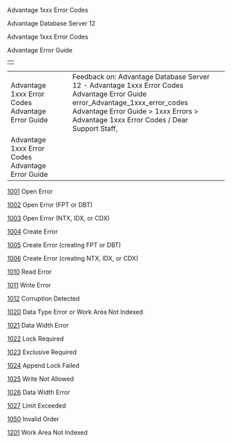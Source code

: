 Advantage 1xxx Error Codes




Advantage Database Server 12  

Advantage 1xxx Error Codes

Advantage Error Guide

|  |
| --- |
|  |

|  |  |  |  |  |
| --- | --- | --- | --- | --- |
| Advantage 1xxx Error Codes  Advantage Error Guide |  |  | Feedback on: Advantage Database Server 12 - Advantage 1xxx Error Codes Advantage Error Guide error\_Advantage\_1xxx\_error\_codes Advantage Error Guide > 1xxx Errors > Advantage 1xxx Error Codes / Dear Support Staff, |  |
| Advantage 1xxx Error Codes  Advantage Error Guide |  |  |  |  |

[1001](error_1001_open_error.htm) Open Error

[1002](error_1002_open_error_fpt_or_dbt_.htm) Open Error (FPT or DBT)

[1003](error_1003_open_error_ntx_idx_or_cdx_.htm) Open Error (NTX, IDX, or CDX)

[1004](error_1004_create_error.htm) Create Error

[1005](error_1005_create_error_creating_fpt_or_dbt_.htm) Create Error (creating FPT or DBT)

[1006](error_1006_create_error_creating_ntx_idx_or_cdx_.htm) Create Error (creating NTX, IDX, or CDX)

[1010](error_1010_read_error.htm) Read Error

[1011](error_1011_write_error.htm) Write Error

[1012](error_1012_corruption_detected.htm) Corruption Detected

[1020](error_1020_data_type_error_or_work_area_not_indexed.htm) Data Type Error or Work Area Not Indexed

[1021](error_1021_data_width_error.htm) Data Width Error

[1022](error_1022_lock_required.htm) Lock Required

[1023](error_1023_exclusive_required.htm) Exclusive Required

[1024](error_1024_append_lock_failed.htm) Append Lock Failed

[1025](error_1025_write_not_allowed.htm) Write Not Allowed

[1026](error_1026_data_width_error.htm) Data Width Error

[1027](error_1027_limit_exceeded.htm) Limit Exceeded

[1050](error_1050_invalid_order.htm) Invalid Order

[1201](error_1201_work_area_not_indexed.htm) Work Area Not Indexed